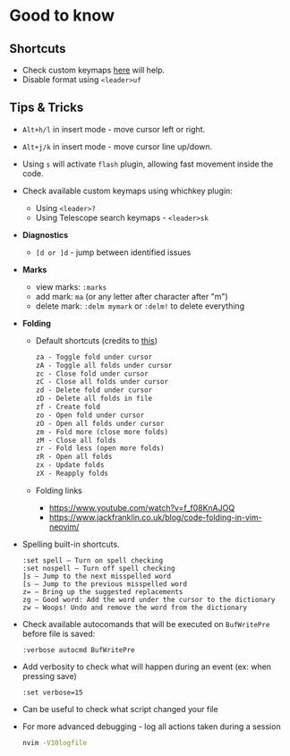 # Good to know

## Shortcuts

* Check custom keymaps [here](../lua/config/keymaps.lua) will help.
* Disable format using `<leader>uf`

## Tips & Tricks

* `Alt+h/l` in insert mode - move cursor left or right.
* `Alt+j/k` in insert mode - move cursor line up/down.

* Using `s` will activate `flash` plugin, allowing fast movement inside the code.

* Check available custom keymaps using whichkey plugin:
  * Using `<leader>?`
  * Using Telescope search keymaps - `<leader>sk`

* **Diagnostics**
  * `[d or ]d` - jump between identified issues

* **Marks**
  * view marks: `:marks`
  * add mark: `ma` (or any letter after character after "m")
  * delete mark: `:delm mymark` or `:delm!` to delete everything

* **Folding**
  * Default shortcuts (credits to [this](https://itnext.io/better-kubernetes-yaml-editing-with-neo-vim-af7da9a1b150))

    ```txt
    za - Toggle fold under cursor
    zA - Toggle all folds under cursor
    zc - Close fold under cursor
    zC - Close all folds under cursor
    zd - Delete fold under cursor
    zD - Delete all folds in file
    zf - Create fold
    zo - Open fold under cursor
    zO - Open all folds under cursor
    zm - Fold more (close more folds)
    zM - Close all folds
    zr - Fold less (open more folds)
    zR - Open all folds
    zx - Update folds
    zX - Reapply folds
    ```

  * Folding links
    * <https://www.youtube.com/watch?v=f_f08KnAJOQ>
    * <https://www.jackfranklin.co.uk/blog/code-folding-in-vim-neovim/>

* Spelling built-in shortcuts.

  ```vim
  :set spell – Turn on spell checking
  :set nospell – Turn off spell checking
  ]s – Jump to the next misspelled word
  [s – Jump to the previous misspelled word
  z= – Bring up the suggested replacements
  zg – Good word: Add the word under the cursor to the dictionary
  zw – Woops! Undo and remove the word from the dictionary
  ```

* Check available autocomands that will be executed on `BufWritePre` before file is saved:

  ```vim
  :verbose autocmd BufWritePre
  ```

* Add verbosity to check what will happen during an event (ex: when pressing save)

  ```vim
  :set verbose=15
  ```

* Can be useful to check what script changed your file
* For more advanced debugging - log all actions taken during a session

  ```sh
  nvim -V10logfile
  ```
